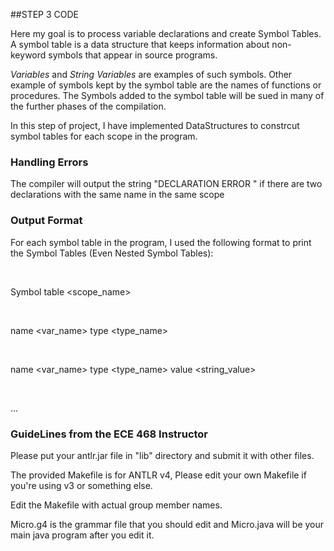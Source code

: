 ##STEP 3 CODE

<p> Here my goal is to process variable declarations and create Symbol Tables. A symbol table is a data structure that keeps information about non-keyword symbols that appear in source programs.</p><p> <bold><em>Variables</em></bold> and <bold><em>String Variables</em></bold> are examples of such symbols. Other example of symbols kept by the symbol table are the names of functions or procedures. The Symbols added to the symbol table will be sued in many of the further phases of the compilation.</p>

<p>In this step of project, I have implemented DataStructures to constrcut symbol tables for each scope in the program.</p>


### Handling Errors
<p>The compiler will output the string "DECLARATION ERROR <var_name>" if there are two declarations with the same name in the same scope</p>

### Output Format
<p> For each symbol table in the program, I used the following format to print the Symbol Tables (Even Nested Symbol Tables):</p>
<br><p>Symbol table &lt;scope_name&gt;</p>
<br><p>name &lt;var_name&gt; type &lt;type_name&gt;</p>
<br><p>name &lt;var_name&gt; type &lt;type_name&gt; value &lt;string_value&gt;</p>
<br><p>...</p>

### GuideLines from the ECE 468 Instructor

Please put your antlr.jar file in "lib" directory 
and submit it with other files.

The provided Makefile is for ANTLR v4,
Please edit your own Makefile if you're using v3 or something else.

Edit the Makefile with actual group member names.

Micro.g4 is the grammar file that you should edit and Micro.java will be your main java program after you edit it. 
